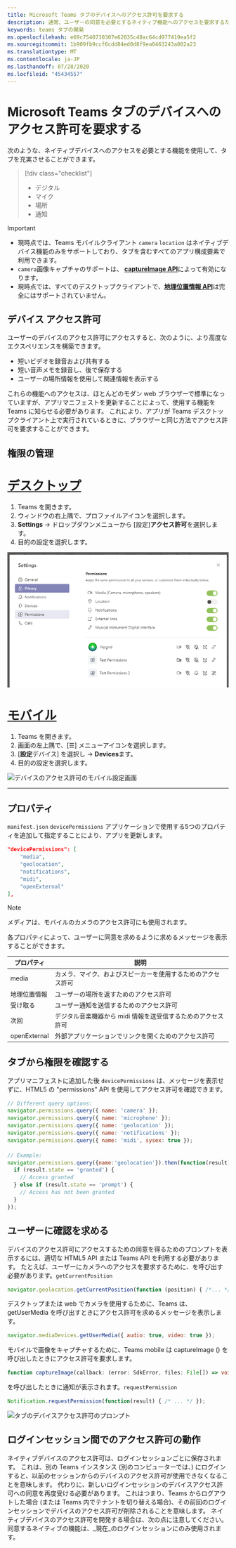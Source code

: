 ```yaml
---
title: Microsoft Teams タブのデバイスへのアクセス許可を要求する
description: 通常、ユーザーの同意を必要とするネイティブ機能へのアクセスを要求するためにアプリのマニフェストを更新する方法
keywords: teams タブの開発
ms.openlocfilehash: e69c7540730307e62035c48ac64cd977419ea5f2
ms.sourcegitcommit: 1b909fb9ccf6cdd84ed0d8f9ea0463243a802a23
ms.translationtype: MT
ms.contentlocale: ja-JP
ms.lasthandoff: 07/28/2020
ms.locfileid: "45434557"
---
```

# <a name="request-device-permissions-for-your-microsoft-teams-tab"></a>Microsoft Teams タブのデバイスへのアクセス許可を要求する

次のような、ネイティブデバイスへのアクセスを必要とする機能を使用して、タブを充実させることができます。

> [!div class="checklist"]
>
> * デジタル
> * マイク
> * 場所
> * 通知

> [!IMPORTANT]
>
> * 現時点では、Teams モバイルクライアント `camera` `location` はネイティブデバイス機能のみをサポートしており、タブを含むすべてのアプリ構成要素で利用できます。 </br>
> * `camera`画像キャプチャのサポートは、 [**captureImage API**](/javascript/api/@microsoft/teams-js/microsoftteams?view=msteams-client-js-latest#captureimage--error--sdkerror--files--file-------void-)によって有効になります。
> * 現時点では、すべてのデスクトップクライアントで、[**地理位置情報 API**](../../resources/schema/manifest-schema.md#devicepermissions)は完全にはサポートされていません。

## <a name="device-permissions"></a>デバイス アクセス許可

ユーザーのデバイスのアクセス許可にアクセスすると、次のように、より高度なエクスペリエンスを構築できます。

* 短いビデオを録音および共有する
* 短い音声メモを録音し、後で保存する
* ユーザーの場所情報を使用して関連情報を表示する

これらの機能へのアクセスは、ほとんどのモダン web ブラウザーで標準になっていますが、アプリマニフェストを更新することによって、使用する機能を Teams に知らせる必要があります。 これにより、アプリが Teams デスクトップクライアント上で実行されているときに、ブラウザーと同じ方法でアクセス許可を要求することができます。

## <a name="manage-permissions"></a>権限の管理

# <a name="desktop"></a>[デスクトップ](#tab/desktop)

1. Teams を開きます。
1. ウィンドウの右上隅で、プロファイルアイコンを選択します。
1. **Settings**  ->  ドロップダウンメニューから [設定]**アクセス許可**を選択します。
1. 目的の設定を選択します。

![デバイスアクセス許可のデスクトップ設定画面](../../assets/images/tabs/device-permissions.png)

# <a name="mobile"></a>[モバイル](#tab/mobile)

1. Teams を開きます。
1. 画面の左上隅で、[&#9776;] メニューアイコンを選択します。
1. [**設定**デバイス] を選択し  ->  **Devices**ます。
1. 目的の設定を選択します。

![デバイスのアクセス許可のモバイル設定画面](../../assets/images/tabs/mobile-device-permissions-screen.png)

---

## <a name="properties"></a>プロパティ

`manifest.json` `devicePermissions` アプリケーションで使用する5つのプロパティを追加して指定することにより、アプリを更新します。

``` json
"devicePermissions": [
    "media",
    "geolocation",
    "notifications",
    "midi",
    "openExternal"
],
```
> [!Note]
>
> メディアは、モバイルのカメラのアクセス許可にも使用されます。

各プロパティによって、ユーザーに同意を求めるように求めるメッセージを表示することができます。

| プロパティ      | 説明   |
| --- | --- |
| media         | カメラ、マイク、およびスピーカーを使用するためのアクセス許可 |
| 地理位置情報   | ユーザーの場所を返すためのアクセス許可      |
| 受け取る | ユーザー通知を送信するためのアクセス許可      |
| 次回          | デジタル音楽機器から midi 情報を送受信するためのアクセス許可   |
| openExternal  | 外部アプリケーションでリンクを開くためのアクセス許可  |

## <a name="checking-permissions-from-your-tab"></a>タブから権限を確認する

アプリマニフェストに追加した後 `devicePermissions` は、メッセージを表示せずに、HTML5 の "permissions" API を使用してアクセス許可を確認できます。

``` Javascript
// Different query options:
navigator.permissions.query({ name: 'camera' });
navigator.permissions.query({ name: 'microphone' });
navigator.permissions.query({ name: 'geolocation' });
navigator.permissions.query({ name: 'notifications' });
navigator.permissions.query({ name: 'midi', sysex: true });

// Example:
navigator.permissions.query({name:'geolocation'}).then(function(result) {
  if (result.state == 'granted') {
    // Access granted
  } else if (result.state == 'prompt') {
    // Access has not been granted
  }
});
```

## <a name="prompting-the-user"></a>ユーザーに確認を求める

デバイスのアクセス許可にアクセスするための同意を得るためのプロンプトを表示するには、適切な HTML5 API または Teams API を利用する必要があります。 たとえば、ユーザーにカメラへのアクセスを要求するために、を呼び出す必要があります。`getCurrentPosition`

```Javascript
navigator.geolocation.getCurrentPosition(function (position) { /*... */ });
```

デスクトップまたは web でカメラを使用するために、Teams は、getUserMedia を呼び出すときにアクセス許可を求めるメッセージを表示します。

```Javascript
navigator.mediaDevices.getUserMedia({ audio: true, video: true });
```

モバイルで画像をキャプチャするために、Teams mobile は captureImage () を呼び出したときにアクセス許可を要求します。

```Typescript
function captureImage(callback: (error: SdkError, files: File[]) => void)
```

を呼び出したときに通知が表示されます。`requestPermission`

```Javascript
Notification.requestPermission(function(result) { /* ... */ });
```

![タブのデバイスアクセス許可のプロンプト](~/assets/images/tabs/device-permissions-prompt.png)

## <a name="permission-behavior-across-login-sessions"></a>ログインセッション間でのアクセス許可の動作

ネイティブデバイスのアクセス許可は、ログインセッションごとに保存されます。 これは、別の Teams インスタンス (別のコンピューターでは、) にログインすると、以前のセッションからのデバイスのアクセス許可が使用できなくなることを意味します。 代わりに、新しいログインセッションのデバイスアクセス許可への同意を再度受ける必要があります。 これはつまり、Teams からログアウトした場合 (または Teams 内でテナントを切り替える場合)、その前回のログインセッションでデバイスのアクセス許可が削除されることを意味します。 ネイティブデバイスのアクセス許可を開発する場合は、次の点に注意してください。同意するネイティブの機能は、_現在_のログインセッションにのみ使用されます。
